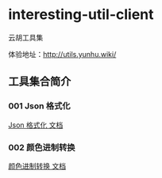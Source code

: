# interesting-util-client

云胡工具集

体验地址：http://utils.yunhu.wiki/

## 工具集合简介
### 001 Json 格式化
[Json 格式化 文档](docs/JsonFormat.md)

### 002 颜色进制转换
[颜色进制转换 文档](docs/JsonFormat.md)
